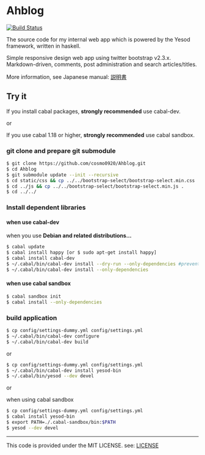 Ahblog
======

[![Build Status](https://travis-ci.org/cosmo0920/Ahblog.png?branch=master)](https://travis-ci.org/cosmo0920/Ahblog)

The source code for my internal web app which is powered by the Yesod framework, written in haskell.

Simple responsive design web app using twitter bootstrap v2.3.x. Markdown-driven, comments, post administration and search articles/titles.

More information, see Japanese manual: [説明書](doc/ja.md)

## Try it

If you install cabal packages, __strongly recommended__ use cabal-dev.

or

If you use cabal 1.18 or higher, __strongly recommended__ use cabal sandbox.

### git clone and prepare git submodule

```bash
$ git clone https://github.com/cosmo0920/Ahblog.git
$ cd Ahblog
$ git submodule update --init --recursive
$ cd static/css && cp ../../bootstrap-select/bootstrap-select.min.css .
$ cd ../js && cp ../../bootstrap-select/bootstrap-select.min.js .
$ cd ../../
```

### Install dependent libraries

#### when use cabal-dev

when you use __Debian and related distributions...__

```bash
$ cabal update
$ cabal install happy [or $ sudo apt-get install happy]
$ cabal install cabal-dev
$ ~/.cabal/bin/cabal-dev install --dry-run --only-dependencies #prevent dependency hell
$ ~/.cabal/bin/cabal-dev install --only-dependencies
```

#### when use cabal sandbox

```bash
$ cabal sandbox init
$ cabal install --only-dependencies
```

### build application

```bash
$ cp config/settings-dummy.yml config/settings.yml
$ ~/.cabal/bin/cabal-dev configure
$ ~/.cabal/bin/cabal-dev build
```

or

```bash
$ cp config/settings-dummy.yml config/settings.yml
$ ~/.cabal/bin/cabal-dev install yesod-bin
$ ~/.cabal/bin/yesod --dev devel
```

or

when using cabal sandbox

```bash
$ cp config/settings-dummy.yml config/settings.yml
$ cabal install yesod-bin
$ export PATH=./.cabal-sandbox/bin:$PATH
$ yesod --dev devel
```

* * * *

This code is provided under the MIT LICENSE. see: [LICENSE](LICENSE)
